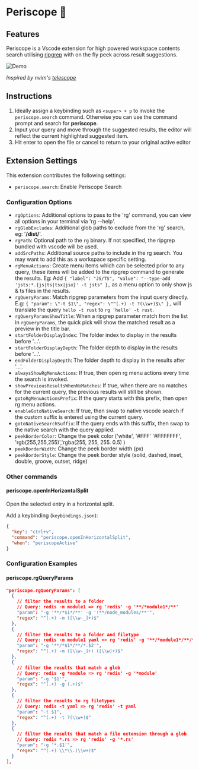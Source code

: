 # Periscope 🫧

## Features

Periscope is a Vscode extension for high powered workspace contents search utilising [ripgrep](https://github.com/BurntSushi/ripgrep) with on the fly peek across result suggestions.

![Demo](https://github.com/joshmu/periscope/blob/master/assets/demo.gif?raw=true)

_Inspired by nvim's [telescope](https://github.com/nvim-telescope/telescope.nvim)_

## Instructions

1. Ideally assign a keybinding such as `<super> + p` to invoke the `periscope.search` command. Otherwise you can use the command prompt and search for **periscope**.
2. Input your query and move through the suggested results, the editor will reflect the current highlighted suggested item.
3. Hit enter to open the file or cancel to return to your original active editor

## Extension Settings

This extension contributes the following settings:

- `periscope.search`: Enable Periscope Search

### Configuration Options

- `rgOptions`: Additional options to pass to the 'rg' command, you can view all options in your terminal via 'rg --help'.
- `rgGlobExcludes`: Additional glob paths to exclude from the 'rg' search, eg: '**/dist/**'.
- `rgPath`: Optional path to the `rg` binary. If not specified, the ripgrep bundled with vscode will be used.
- `addSrcPaths`: Additional source paths to include in the rg search. You may want to add this as a workspace specific setting.
- `rgMenuActions`: Create menu items which can be selected prior to any query, these items will be added to the ripgrep command to generate the results. Eg: Add `{ "label": "JS/TS", "value": "--type-add 'jsts:*.{js|ts|tsx|jsx}' -t jsts" },` as a menu option to only show js & ts files in the results.
- `rgQueryParams`: Match ripgrep parameters from the input query directly. E.g: `{ "param": \"-t $1\", "regex": \"^(.+) -t ?(\\w+)$\" },` will translate the query `hello -t rust` to `rg 'hello' -t rust`.
- `rgQueryParamsShowTitle`: When a ripgrep parameter match from the list in `rgQueryParams`, the quick pick will show the matched result as a preview in the title bar.
- `startFolderDisplayIndex`: The folder index to display in the results before '...'.
- `startFolderDisplayDepth`: The folder depth to display in the results before '...'.
- `endFolderDisplayDepth`: The folder depth to display in the results after '...'.
- `alwaysShowRgMenuActions`: If true, then open rg menu actions every time the search is invoked.
- `showPreviousResultsWhenNoMatches`: If true, when there are no matches for the current query, the previous results will still be shown.
- `gotoRgMenuActionsPrefix`: If the query starts with this prefix, then open rg menu actions.
- `enableGotoNativeSearch`: If true, then swap to native vscode search if the custom suffix is entered using the current query.
- `gotoNativeSearchSuffix`: If the query ends with this suffix, then swap to the native search with the query applied.
- `peekBorderColor`: Change the peek color ('white', '#FFF' '#FFFFFFF', 'rgb(255,255,255)','rgba(255, 255, 255. 0.5) )
- `peekBorderWidth`: Change the peek border width (px)
- `peekBorderStyle`: Change the peek border style (solid, dashed, inset, double, groove, outset, ridge)

### Other commands

#### periscope.openInHorizontalSplit

Open the selected entry in a horizontal split.

Add a keybinding (`keybindings.json`):

```json
{
  "key": "ctrl+v",
  "command": "periscope.openInHorizontalSplit",
  "when": "periscopeActive"
}
```

### Configuration Examples

#### periscope.rgQueryParams

```json
"periscope.rgQueryParams": [
  {
    // filter the results to a folder
    // Query: redis -m module1 => rg 'redis' -g '**/*module1*/**'
    "param": "-g '**/*$1*/**' -g '!**/node_modules/**'",
    "regex": "^(.+) -m ([\\w-_]+)$"
  },
  {
    // filter the results to a folder and filetype
    // Query: redis -m module1 yaml => rg 'redis' -g '**/*module1*/**/*.yaml'
    "param": "-g '**/*$1*/**/*.$2'",
    "regex": "^(.+) -m ([\\w-_]+) ([\\w]+)$"
  },
  {
    // filter the results that match a glob
    // Query: redis -g *module => rg 'redis' -g '*module'
    "param": "-g '$1'",
    "regex": "^(.+) -g (.+)$"
  },
  {
    // filter the results to rg filetypes
    // Query: redis -t yaml => rg 'redis' -t yaml
    "param": "-t $1",
    "regex": "^(.+) -t ?(\\w+)$"
  },
  {
    // filter the results that match a file extension through a glob
    // Query: redis *.rs => rg 'redis' -g '*.rs'
    "param": "-g '*.$1'",
    "regex": "^(.+) \\*\\.(\\w+)$"
  }
],
```
